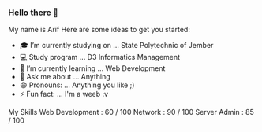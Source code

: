 ### Hello there 👋

My name is Arif
Here are some ideas to get you started:

- 🎓 I’m currently studying on ... State Polytechnic of Jember
- 💻 Study program ... D3 Informatics Management
- 🌱 I’m currently learning ... Web Development
- 💬 Ask me about ... Anything
- 😄 Pronouns: ... Anything you like ;)
- ⚡ Fun fact: ... I'm a weeb :v

My Skills
Web Development : 60 / 100
Network         : 90 / 100
Server Admin    : 85 / 100
